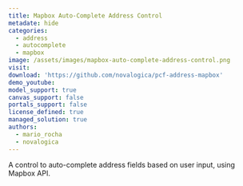 ```yaml
---
title: Mapbox Auto-Complete Address Control
metadate: hide
categories:
  - address
  - autocomplete
  - mapbox
image: /assets/images/mapbox-auto-complete-address-control.png
visit: 
download: 'https://github.com/novalogica/pcf-address-mapbox'
demo_youtube: 
model_support: true
canvas_support: false
portals_support: false
license_defined: true
managed_solution: true
authors:
  - mario_rocha
  - novalogica
---
```

A control to auto-complete address fields based on user input, using Mapbox API.
